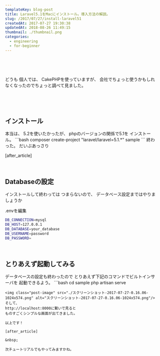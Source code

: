 ```yaml
---
templateKey: blog-post
title: Laravel5.1をMacにインストール。導入方法の解説。
slug: /2017/07/27/install-laravel51
createdAt: 2017-07-27 19:30:38
updatedAt: 2018-08-26 11:49:15
thumbnail: ./thumbnail.png
categories: 
  - engineering
  - for-beginner
---
```


&nbsp;

&nbsp;

どうも
個人では、
CakePHPを使っていますが、
会社でちょっと使うかもしれなくなったのでちょっと調べて見ました。

&nbsp;

&nbsp;
<h2 class="chapter">インストール</h2>
本当は、
5.2を使いたかったが、
phpのバージョンの関係で5.1を
インストール。
```bash
 composer create-project "laravel/laravel=5.1.*" sample
```
終わった。
だいぶあっさり

[after_article]

&nbsp;
<h2 class="chapter">Databaseの設定</h2>
インストールして終わっては
つまらないので、
データベース設定まではやりましょうか

.envを編集
```bash
DB_CONNECTION=mysql
DB_HOST=127.0.0.1
DB_DATABASE=your_database
DB_USERNAME=password
DB_PASSWORD=

```
&nbsp;
<h2 class="chapter">とりあえず起動してみる</h2>
データベースの設定も終わったので
とりあえず下記のコマンドでビルトインサーバを
起動できるよう。
```bash
cd sample
php artisan serve

```
<img class="post-image" src="./スクリーンショット-2017-07-27-0.16.06-1024x574.png" alt="スクリーンショット-2017-07-27-0.16.06-1024x574.png"/>
そして、
http://localhost:8000に繋いで見ると
ものすごくシンプルな画面が出てきました。

以上です！

[after_article]

&nbsp;

次チュートリアルでもやってみますかね。
